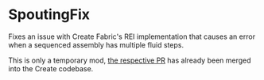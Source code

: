 # SpoutingFix
Fixes an issue with Create Fabric's REI implementation that causes an error when a sequenced assembly has multiple fluid steps.

This is only a temporary mod, [the respective PR](https://github.com/Fabricators-of-Create/Create/pull/1490)
has already been merged into the Create codebase.